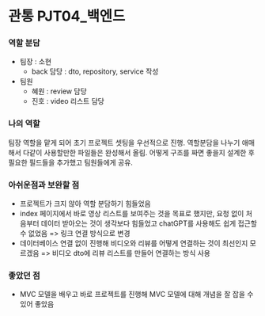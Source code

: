 # 관통 PJT04_백엔드
### 역할 분담
- 팀장 : 소현
  - back 담당 : dto, repository, service 작성
- 팀원
  - 혜원 : review 담당
  - 진호 : video 리스트 담당

### 나의 역할
팀장 역할을 맡게 되어 초기 프로젝트 셋팅을 우선적으로 진행. 
역할분담을 나누기 애매해서 다같이 사용할만한 파일들은 완성해서 올림.
어떻게 구조를 짜면 좋을지 설계한 후 필요한 필드들을 추가했고 팀원들에게 공유. 

### 아쉬운점과 보완할 점
- 프로젝트가 크지 않아 역할 분담하기 힘들었음
- index 페이지에서 바로 영상 리스트를 보여주는 것을 목표로 했지만, 요청 없이 처음부터 데이터 받아오는 것이 생각보다 힘들었고 chatGPT를 사용해도 쉽게 접근할 수 없었음
  => 링크 연결 방식으로 변경
- 데이터베이스 연결 없이 진행해 비디오와 리뷰를 어떻게 연결하는 것이 최선인지 모르겠음
  => 비디오 dto에 리뷰 리스트를 만들어 연결하는 방식 사용

### 좋았던 점
- MVC 모델을 배우고 바로 프로젝트를 진행해 MVC 모델에 대해 개념을 잘 잡을 수 있어 좋았음
